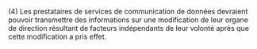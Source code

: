 (4) Les prestataires de services de communication de données devraient pouvoir transmettre des informations sur une modification de leur organe de direction résultant de facteurs indépendants de leur volonté après que cette modification a pris effet.